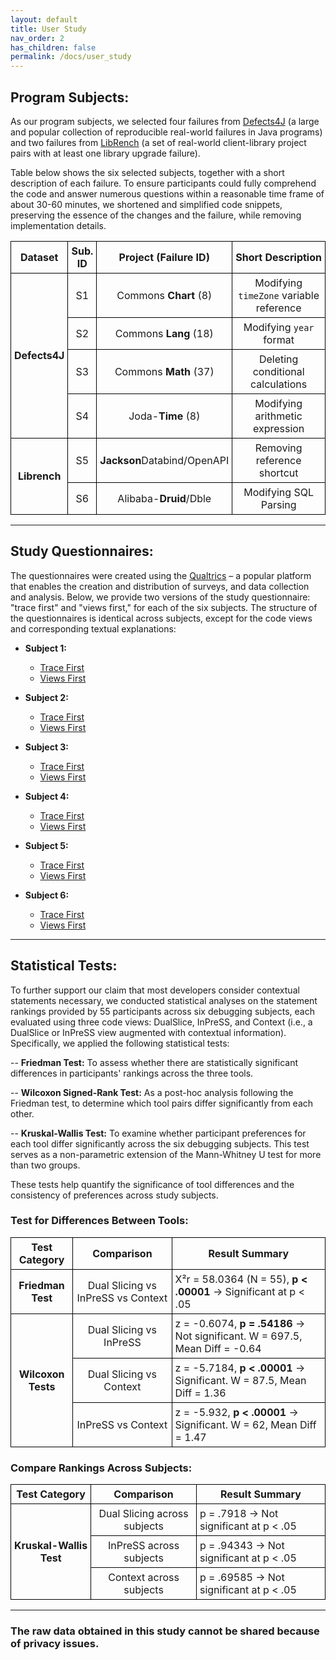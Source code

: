 ```yaml
---
layout: default
title: User Study
nav_order: 2
has_children: false
permalink: /docs/user_study
---
```


## Program Subjects:

As our program subjects, we selected four failures from [Defects4J](https://dl.acm.org/doi/abs/10.1145/2610384.2628055) (a large and popular collection of reproducible real-world failures in Java programs) and two failures from [LibRench](https://ieeexplore.ieee.org/abstract/document/10172711) (a set of real-world client-library project pairs with at least one library upgrade failure).

Table below shows the six selected subjects, together with a short description of each failure. To ensure participants could fully comprehend the code and answer numerous questions within a reasonable time frame of about 30-60 minutes, we shortened and simplified code snippets, preserving the essence of the changes and the failure, while removing implementation details.

<table style="border-collapse: collapse; width: 100%;">
  <tr>
    <th style="border: 1px solid black; padding: 5px; text-align: center;">Dataset</th>
    <th style="border: 1px solid black; padding: 5px; width: 30px; text-align: center;">Sub. ID</th>
    <th style="border: 1px solid black; padding: 5px; text-align: center;">Project (Failure ID)</th>
    <th style="border: 1px solid black; padding: 5px; text-align: center;">Short Description</th>
  </tr>
  <tr>
    <td rowspan="4" style="border: 1px solid black; padding: 5px; text-align: center;"><strong>Defects4J</strong></td>
    <td style="border: 1px solid black; padding: 5px; width: 30px; text-align: center;">S1</td>
    <td style="border: 1px solid black; padding: 5px; text-align: center;">Commons <strong>Chart</strong> (8)</td>
    <td style="border: 1px solid black; padding: 5px; text-align: center;">Modifying <code>timeZone</code> variable reference</td>
  </tr>
  <tr>
    <td style="border: 1px solid black; padding: 5px; width: 30px; text-align: center;">S2</td>
    <td style="border: 1px solid black; padding: 5px; text-align: center;">Commons <strong>Lang</strong> (18)</td>
    <td style="border: 1px solid black; padding: 5px; text-align: center;">Modifying <code>year</code> format</td>
  </tr>
  <tr>
    <td style="border: 1px solid black; padding: 5px; width: 30px; text-align: center;">S3</td>
    <td style="border: 1px solid black; padding: 5px; text-align: center;">Commons <strong>Math</strong> (37)</td>
    <td style="border: 1px solid black; padding: 5px; text-align: center;">Deleting conditional calculations</td>
  </tr>
  <tr>
    <td style="border: 1px solid black; padding: 5px; width: 30px; text-align: center;">S4</td>
    <td style="border: 1px solid black; padding: 5px; text-align: center;">Joda-<strong>Time</strong> (8)</td>
    <td style="border: 1px solid black; padding: 5px; text-align: center;">Modifying arithmetic expression</td>
  </tr>
  <tr>
    <td rowspan="2" style="border: 1px solid black; padding: 5px; text-align: center;"><strong>Librench</strong></td>
    <td style="border: 1px solid black; padding: 5px; width: 30px; text-align: center;">S5</td>
    <td style="border: 1px solid black; padding: 5px; text-align: center;"><strong>Jackson</strong>Databind/OpenAPI</td>
    <td style="border: 1px solid black; padding: 5px; text-align: center;">Removing reference shortcut</td>
  </tr>
  <tr>
    <td style="border: 1px solid black; padding: 5px; width: 30px; text-align: center;">S6</td>
    <td style="border: 1px solid black; padding: 5px; text-align: center;">Alibaba-<strong>Druid</strong>/Dble</td>
    <td style="border: 1px solid black; padding: 5px; text-align: center;">Modifying SQL Parsing</td>
  </tr>
</table>

---

## Study Questionnaires:
The questionnaires were created using the [Qualtrics](https://www.qualtrics.com) – a popular platform that enables the creation and distribution of surveys, and data collection and analysis. Below, we provide two versions of the study questionnaire: "trace first" and "views first," for each of the six subjects. The structure of the questionnaires is identical across subjects, except for the code views and corresponding textual explanations:

* **Subject 1:**
  * [Trace First](../../assets/data/questionnaries/S1_TraceFirstQuestionnaire.pdf)
  * [Views First](../../assets/data/questionnaries/S1_ViewFirstQuestionnaire.pdf)

* **Subject 2:**
  * [Trace First](../../assets/data/questionnaries/S2_TraceFirstQuestionnaire.pdf)
  * [Views First](../../assets/data/questionnaries/S2_ViewFirstQuestionnaire.pdf)

* **Subject 3:**
  * [Trace First](../../assets/data/questionnaries/S3_TraceFirstQuestionnaire.pdf)
  * [Views First](../../assets/data/questionnaries/S3_ViewFirstQuestionnaire.pdf)

* **Subject 4:**
  * [Trace First](../../assets/data/questionnaries/S4_TraceFirstQuestionnaire.pdf)
  * [Views First](../../assets/data/questionnaries/S4_ViewFirstQuestionnaire.pdf)

* **Subject 5:**
  * [Trace First](../../assets/data/questionnaries/S5_TraceFirstQuestionnaire.pdf)
  * [Views First](../../assets/data/questionnaries/S5_ViewFirstQuestionnaire.pdf)

* **Subject 6:**
  * [Trace First](../../assets/data/questionnaries/S6_TraceFirstQuestionnaire.pdf)
  * [Views First](../../assets/data/questionnaries/S6_ViewFirstQuestionnaire.pdf)

---


## Statistical Tests:

To further support our claim that most developers consider contextual statements necessary, we conducted statistical analyses on the statement rankings provided by 55 participants across six debugging subjects, each evaluated using three code views: DualSlice, InPreSS, and Context (i.e., a DualSlice or InPreSS view augmented with contextual information). Specifically, we applied the following statistical tests:

-- **Friedman Test:** To assess whether there are statistically significant differences in participants' rankings across the three tools.

-- **Wilcoxon Signed-Rank Test:** As a post-hoc analysis following the Friedman test, to determine which tool pairs differ significantly from each other.

-- **Kruskal-Wallis Test:** To examine whether participant preferences for each tool differ significantly across the six debugging subjects. This test serves as a non-parametric extension of the Mann-Whitney U test for more than two groups.

These tests help quantify the significance of tool differences and the consistency of preferences across study subjects.


### Test for Differences Between Tools:
<table style="border-collapse: collapse; width: 100%;">
  <tr>
    <th style="border: 1px solid black; padding: 5px; text-align: center;">Test Category</th>
    <th style="border: 1px solid black; padding: 5px; text-align: center;">Comparison</th>
    <th style="border: 1px solid black; padding: 5px; text-align: center;">Result Summary</th>
  </tr>

  <!-- Friedman -->
  <tr>
    <td style="border: 1px solid black; padding: 5px; text-align: center;"><strong>Friedman Test</strong></td>
    <td style="border: 1px solid black; padding: 5px; text-align: center;">Dual Slicing vs InPreSS vs Context</td>
    <td style="border: 1px solid black; padding: 5px;">X²r = 58.0364 (N = 55), <strong>p &lt; .00001</strong> → Significant at p &lt; .05</td>
  </tr>

  <!-- Wilcoxon 1 -->
  <tr>
    <td rowspan="3" style="border: 1px solid black; padding: 5px; text-align: center;"><strong>Wilcoxon Tests</strong></td>
    <td style="border: 1px solid black; padding: 5px; text-align: center;">Dual Slicing vs InPreSS</td>
    <td style="border: 1px solid black; padding: 5px;">z = -0.6074, <strong>p = .54186</strong> → Not significant. W = 697.5, Mean Diff = -0.64</td>
  </tr>

  <!-- Wilcoxon 2 -->
  <tr>
    <td style="border: 1px solid black; padding: 5px; text-align: center;">Dual Slicing vs Context</td>
    <td style="border: 1px solid black; padding: 5px;">z = -5.7184, <strong>p &lt; .00001</strong> → Significant. W = 87.5, Mean Diff = 1.36</td>
  </tr>

  <!-- Wilcoxon 3 -->
  <tr>
    <td style="border: 1px solid black; padding: 5px; text-align: center;">InPreSS vs Context</td>
    <td style="border: 1px solid black; padding: 5px;">z = -5.932, <strong>p &lt; .00001</strong> → Significant. W = 62, Mean Diff = 1.47</td>
  </tr>
</table>


### Compare Rankings Across Subjects:
<table style="border-collapse: collapse; width: 100%;">
  <tr>
    <th style="border: 1px solid black; padding: 5px; text-align: center;">Test Category</th>
    <th style="border: 1px solid black; padding: 5px; text-align: center;">Comparison</th>
    <th style="border: 1px solid black; padding: 5px; text-align: center;">Result Summary</th>
  </tr>
  <!-- Kruskal-Wallis -->
  <tr>
    <td rowspan="3" style="border: 1px solid black; padding: 5px; text-align: center;"><strong>Kruskal-Wallis Test</strong></td>
    <td style="border: 1px solid black; padding: 5px; text-align: center;">Dual Slicing across subjects</td>
    <td style="border: 1px solid black; padding: 5px;">p = .7918 → Not significant at p &lt; .05</td>
  </tr>

  <tr>
    <td style="border: 1px solid black; padding: 5px; text-align: center;">InPreSS across subjects</td>
    <td style="border: 1px solid black; padding: 5px;">p = .94343 → Not significant at p &lt; .05</td>
  </tr>

  <tr>
    <td style="border: 1px solid black; padding: 5px; text-align: center;">Context across subjects</td>
    <td style="border: 1px solid black; padding: 5px;">p = .69585 → Not significant at p &lt; .05</td>
  </tr>
</table>


---


### The raw data obtained in this study cannot be shared because of privacy issues. 